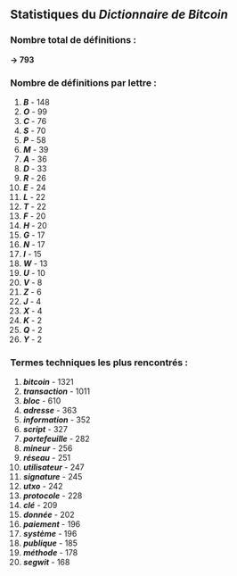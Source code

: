 ## Statistiques du *Dictionnaire de Bitcoin*

### Nombre total de définitions : 
**-> 793**

### Nombre de définitions par lettre :
1. ***B*** - 148
2. ***O*** - 99
3. ***C*** - 76
4. ***S*** - 70
5. ***P*** - 58
6. ***M*** - 39
7. ***A*** - 36
8. ***D*** - 33
9. ***R*** - 26
10. ***E*** - 24
11. ***L*** - 22
12. ***T*** - 22
13. ***F*** - 20
14. ***H*** - 20
15. ***G*** - 17
16. ***N*** - 17
17. ***I*** - 15
18. ***W*** - 13
19. ***U*** - 10
20. ***V*** - 8
21. ***Z*** - 6
22. ***J*** - 4
23. ***X*** - 4
24. ***K*** - 2
25. ***Q*** - 2
26. ***Y*** - 2

### Termes techniques les plus rencontrés :
1. ***bitcoin*** - 1321
2. ***transaction*** - 1011
3. ***bloc*** - 610
4. ***adresse*** - 363
5. ***information*** - 352
6. ***script*** - 327
7. ***portefeuille*** - 282
8. ***mineur*** - 256
9. ***réseau*** - 251
10. ***utilisateur*** - 247
11. ***signature*** - 245
12. ***utxo*** - 242
13. ***protocole*** - 228
14. ***clé*** - 209
15. ***donnée*** - 202
16. ***paiement*** - 196
17. ***système*** - 196
18. ***publique*** - 185
19. ***méthode*** - 178
20. ***segwit*** - 168
